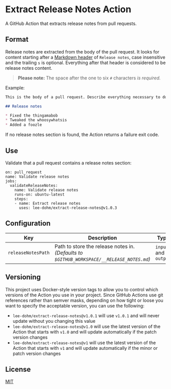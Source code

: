 # Extract Release Notes Action

A GitHub Action that extracts release notes from pull requests.

## Format

Release notes are extracted from the body of the pull request. It looks for content starting after a [Markdown header](https://spec.commonmark.org/0.29/#atx-headings) of `Release notes`, case insensitive and the trailing `s` is optional. Everything after that header is considered to be release notes content.

> **Please note:** The space after the one to six `#` characters _is required._

Example:

```markdown
This is the body of a pull request. Describe everything necessary to do with the PR here.

## Release notes

* Fixed the thingamabob
* Tweaked the whoosywhatsis
* Added a foozle
```

If no release notes section is found, the Action returns a failure exit code.

## Use

Validate that a pull request contains a release notes section:

```
on: pull_request
name: Validate release notes
jobs:
  validateReleaseNotes:
    name: Validate release notes
    runs-on: ubuntu-latest
    steps:
    - name: Extract release notes
      uses: lee-dohm/extract-release-notes@v1.0.3
```

## Configuration

| Key | Description | Type | Required |
|-----|-------------|------|----------|
| `releaseNotesPath` | Path to store the release notes in. _(Defaults to `$GITHUB_WORKSPACE/__RELEASE_NOTES.md`)_ | `input` and `output` | No |

## Versioning

This project uses Docker-style version tags to allow you to control which versions of the Action you use in your project. Since GitHub Actions use git references rather than semver masks, depending on how tight or loose you want to specify the acceptable version, you can use the following:

* `lee-dohm/extract-release-notes@v1.0.1` will use `v1.0.1` and will never update without you changing this value
* `lee-dohm/extract-release-notes@v1.0` will use the latest version of the Action that starts with `v1.0` and will update automatically if the patch version changes
* `lee-dohm/extract-release-notes@v1` will use the latest version of the Action that starts with `v1` and will update automatically if the minor or patch version changes

## License

[MIT](LICENSE.md)
